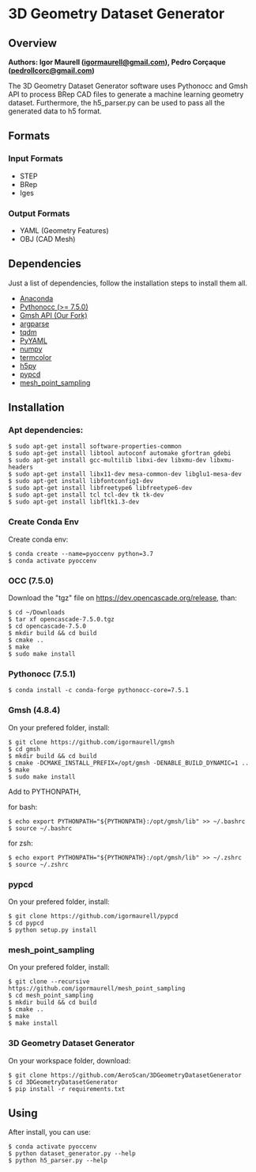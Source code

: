 # 3D Geometry Dataset Generator
## Overview
**Authors: Igor Maurell (igormaurell@gmail.com), Pedro Corçaque (pedrollcorc@gmail.com)**

The 3D Geometry Dataset Generator software uses Pythonocc and Gmsh API to process BRep CAD files to generate a machine learning geometry dataset. Furthermore, the h5_parser.py can be used to pass all the generated data to h5 format.

## Formats
### Input Formats
- STEP
- BRep
- Iges
### Output Formats
- YAML (Geometry Features)
- OBJ (CAD Mesh)

## Dependencies
Just a list of dependencies, follow the installation steps to install them all.
- [Anaconda](https://www.anaconda.com)
- [Pythonocc (>= 7.5.0)](https://github.com/tpaviot/pythonocc-core)
- [Gmsh API (Our Fork)](https://gmsh.info/)
- [argparse](https://pypi.org/project/argparse/)
- [tqdm](https://github.com/tqdm/tqdm)
- [PyYAML](https://pypi.org/project/PyYAML/)
- [numpy](https://pypi.org/project/numpy/)
- [termcolor](https://pypi.org/project/termcolor/)
- [h5py](https://www.h5py.org/)
- [pypcd](https://github.com/dimatura/pypcd)
- [mesh_point_sampling](https://github.com/igormaurell/mesh_point_sampling)

## Installation

### Apt dependencies:

    $ sudo apt-get install software-properties-common
    $ sudo apt-get install libtool autoconf automake gfortran gdebi
    $ sudo apt-get install gcc-multilib libxi-dev libxmu-dev libxmu-headers
    $ sudo apt-get install libx11-dev mesa-common-dev libglu1-mesa-dev
    $ sudo apt-get install libfontconfig1-dev
    $ sudo apt-get install libfreetype6 libfreetype6-dev
    $ sudo apt-get install tcl tcl-dev tk tk-dev
    $ sudo apt-get install libfltk1.3-dev

### Create Conda Env
Create conda env:

    $ conda create --name=pyoccenv python=3.7
    $ conda activate pyoccenv

### OCC (7.5.0)
Download the "tgz" file on https://dev.opencascade.org/release, than:

    $ cd ~/Downloads
    $ tar xf opencascade-7.5.0.tgz
    $ cd opencascade-7.5.0
    $ mkdir build && cd build
    $ cmake ..
    $ make
    $ sudo make install

### Pythonocc (7.5.1)

    $ conda install -c conda-forge pythonocc-core=7.5.1

### Gmsh (4.8.4)
On your prefered folder, install:

    $ git clone https://github.com/igormaurell/gmsh
    $ cd gmsh
    $ mkdir build && cd build
    $ cmake -DCMAKE_INSTALL_PREFIX=/opt/gmsh -DENABLE_BUILD_DYNAMIC=1 ..
    $ make
    $ sudo make install

Add to PYTHONPATH,

for bash:

    $ echo export PYTHONPATH="${PYTHONPATH}:/opt/gmsh/lib" >> ~/.bashrc
    $ source ~/.bashrc
    
for zsh:

    $ echo export PYTHONPATH="${PYTHONPATH}:/opt/gmsh/lib" >> ~/.zshrc
    $ source ~/.zshrc

### pypcd
On your prefered folder, install:

    $ git clone https://github.com/igormaurell/pypcd
    $ cd pypcd
    $ python setup.py install

### mesh_point_sampling
On your prefered folder, install:

    $ git clone --recursive https://github.com/igormaurell/mesh_point_sampling
    $ cd mesh_point_sampling
    $ mkdir build && cd build
    $ cmake ..
    $ make
    $ make install

### 3D Geometry Dataset Generator
On your workspace folder, download:

    $ git clone https://github.com/AeroScan/3DGeometryDatasetGenerator
    $ cd 3DGeometryDatasetGenerator
    $ pip install -r requirements.txt

## Using
After install, you can use:
    
    $ conda activate pyoccenv
    $ python dataset_generator.py --help
    $ python h5_parser.py --help